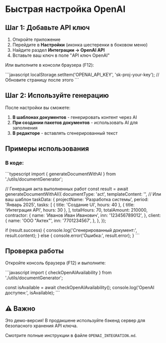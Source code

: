 # Быстрая настройка OpenAI

## Шаг 1: Добавьте API ключ

1. Откройте приложение
2. Перейдите в **Настройки** (иконка шестеренки в боковом меню)
3. Найдите раздел **Интеграции → OpenAI API**
4. Вставьте ваш ключ в поле "API ключ OpenAI"

Или выполните в консоли браузера (F12):

\`\`\`javascript
localStorage.setItem('OPENAI_API_KEY', 'sk-proj-your-key');
// Обновите страницу после этого
\`\`\`

## Шаг 2: Используйте генерацию

После настройки вы сможете:

1. **В шаблонах документов** - генерировать контент через AI
2. **При создании пакетов документов** - использовать AI для заполнения
3. **В редакторе** - вставлять сгенерированный текст

## Примеры использования

### В коде:

\`\`\`typescript
import { generateDocumentWithAI } from './utils/documentGenerator';

// Генерация акта выполненных работ
const result = await generateDocumentWithAI({
  documentType: 'act',
  templateContent: '', // Или ваш шаблон
  taskData: {
    projectName: 'Разработка системы',
    period: 'Январь 2025',
    tasks: [
      { title: 'Создание UI', hours: 40 },
      { title: 'Интеграция API', hours: 30 },
    ],
    totalHours: 70,
    totalAmount: 210000,
    contractor: {
      name: 'Иванов Иван Иванович',
      inn: '123456789012',
    },
    client: {
      name: 'ООО "Актех"',
      inn: '7701234567',
    },
  },
});

if (result.success) {
  console.log('Сгенерированный документ:', result.content);
} else {
  console.error('Ошибка:', result.error);
}
\`\`\`

## Проверка работы

Откройте консоль браузера (F12) и выполните:

\`\`\`javascript
import { checkOpenAIAvailability } from './utils/documentGenerator';

const isAvailable = await checkOpenAIAvailability();
console.log('OpenAI доступен:', isAvailable);
\`\`\`

## ⚠️ Важно

Это демо-версия! В продакшене используйте бэкенд сервер для безопасного хранения API ключа.

Смотрите полные инструкции в файле `OPENAI_INTEGRATION.md`.
